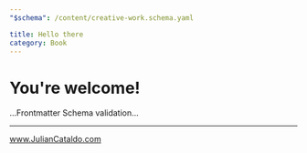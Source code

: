 ```yaml
---
"$schema": /content/creative-work.schema.yaml

title: Hello there
category: Book
---
```


# You're welcome!

…Frontmatter Schema validation…

---

www.JulianCataldo.com
